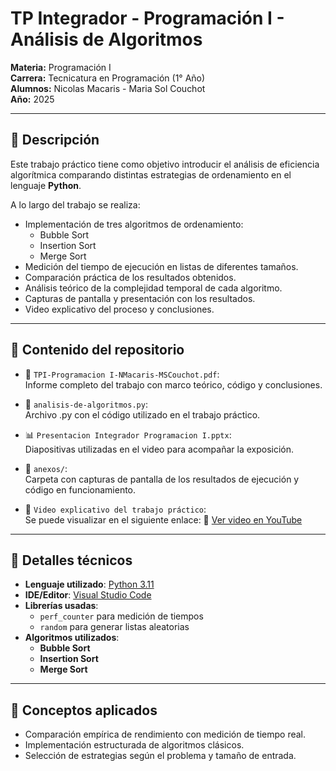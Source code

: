 # TP Integrador - Programación I - Análisis de Algoritmos  
**Materia:** Programación I  
**Carrera:** Tecnicatura en Programación (1° Año)  
**Alumnos:** Nicolas Macaris - Maria Sol Couchot  
**Año:** 2025  

---

## 🧾 Descripción

Este trabajo práctico tiene como objetivo introducir el análisis de eficiencia algorítmica comparando distintas estrategias de ordenamiento en el lenguaje **Python**.

A lo largo del trabajo se realiza:

- Implementación de tres algoritmos de ordenamiento:  
  - Bubble Sort  
  - Insertion Sort  
  - Merge Sort  
- Medición del tiempo de ejecución en listas de diferentes tamaños.
- Comparación práctica de los resultados obtenidos.
- Análisis teórico de la complejidad temporal de cada algoritmo.
- Capturas de pantalla y presentación con los resultados.
- Video explicativo del proceso y conclusiones.

---

## 📁 Contenido del repositorio

- 📄 `TPI-Programacion I-NMacaris-MSCouchot.pdf`:  
  Informe completo del trabajo con marco teórico, código y conclusiones.

- 📄 `analisis-de-algoritmos.py`:  
  Archivo .py con el código utilizado en el trabajo práctico.

- 📊 `Presentacion Integrador Programacion I.pptx`:  
  Diapositivas utilizadas en el video para acompañar la exposición.

- 📁 `anexos/`:  
  Carpeta con capturas de pantalla de los resultados de ejecución y código en funcionamiento.

- 🎥 `Video explicativo del trabajo práctico`:  
  Se puede visualizar en el siguiente enlace: 
🔗 [Ver video en YouTube](https://youtu.be/Cv_j2DzelgE)

---

## 🧪 Detalles técnicos

- **Lenguaje utilizado**: [Python 3.11](https://www.python.org/downloads/release/python-3119/)
- **IDE/Editor**: [Visual Studio Code](https://code.visualstudio.com/Download)
- **Librerías usadas**:  
  - `perf_counter` para medición de tiempos  
  - `random` para generar listas aleatorias  
- **Algoritmos utilizados**:
  - **Bubble Sort**
  - **Insertion Sort**
  - **Merge Sort**

 ---

 ## 🧠 Conceptos aplicados

- Comparación empírica de rendimiento con medición de tiempo real.
- Implementación estructurada de algoritmos clásicos.
- Selección de estrategias según el problema y tamaño de entrada.
